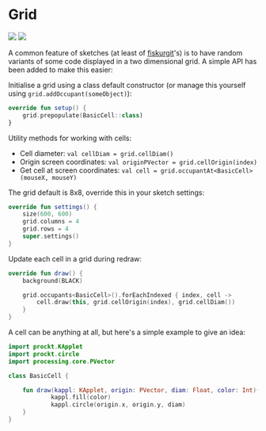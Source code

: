 # Grid

![](images/sketch002_399.png)&Tab;&Tab;&Tab;![](images/sketch010_399.png)

A common feature of sketches (at least of [fiskurgit](https://github.com/fiskurgit)'s) is to have random variants of some code displayed in a two dimensional grid. A simple API has been added to make this easier:

Initialise a grid using a class default constructor (or manage this yourself using `grid.addOccupant(someObject)`):

```kotlin
override fun setup() {
    grid.prepopulate(BasicCell::class)
}
```

Utility methods for working with cells:
* Cell diameter: `val cellDiam = grid.cellDiam()`
* Origin screen coordinates: `val originPVector = grid.cellOrigin(index)`
* Get cell at screen coordinates: `val cell = grid.occupantAt<BasicCell>(mouseX, mouseY)`


The grid default is 8x8, override this in your sketch settings:

```kotlin
override fun settings() {
    size(600, 600)
    grid.columns = 4
    grid.rows = 4
    super.settings()
}
```

Update each cell in a grid during redraw:

```kotlin
override fun draw() {
    background(BLACK)

    grid.occupants<BasicCell>().forEachIndexed { index, cell ->
        cell.draw(this, grid.cellOrigin(index), grid.cellDiam())
    }
}
```

A cell can be anything at all, but here's a simple example to give an idea:


```kotlin
import prockt.KApplet
import prockt.circle
import processing.core.PVector

class BasicCell {

    fun draw(kappl: KApplet, origin: PVector, diam: Float, color: Int){
            kappl.fill(color)
            kappl.circle(origin.x, origin.y, diam)
    }
}

```